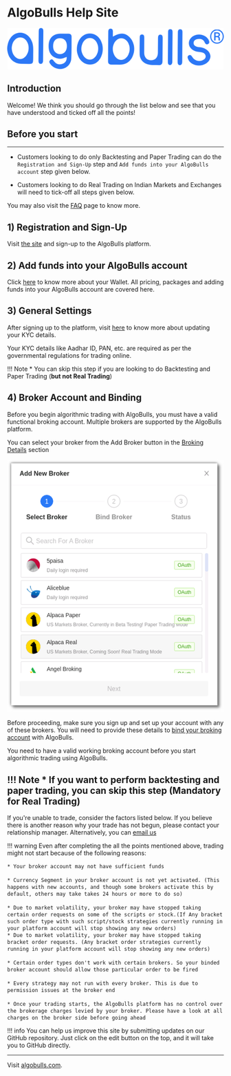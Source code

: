 # AlgoBulls Help Site

![Logo](imgs/logo_large.svg)

## Introduction
Welcome! We think you should go through the list below and see that you have understood and ticked off all the points!

## Before you start
---
* Customers looking to do only Backtesting and Paper Trading can do the `Registration and Sign-Up` step and `Add funds into your AlgoBulls account` step given below.

* Customers looking to do Real Trading on Indian Markets and Exchanges will need to tick-off all steps given below.

You may also visit the [FAQ](member/faq.md) page to know more.

## 1) Registration and Sign-Up
Visit [the site](https://www.algobulls.com/) and sign-up to the AlgoBulls platform.

## 2) Add funds into your AlgoBulls account
Click [here](member/wallet.md) to know more about your Wallet. All pricing, packages and adding funds into your AlgoBulls account are covered here.

## 3) General Settings
After signing up to the platform, visit [here](member/settings.md) to know more about updating your KYC details.

Your KYC details like Aadhar ID, PAN, etc. are required as per the governmental regulations for trading online.

!!! Note
    * You can skip this step if you are looking to do Backtesting and Paper Trading (**but not Real Trading**)

## 4) Broker Account and Binding

Before you begin algorithmic trading with AlgoBulls, you must have a valid functional broking account. Multiple brokers are supported by the AlgoBulls platform. 

You can select your broker from the Add Broker button in the [Broking Details](https://app.algobulls.com/broking) section

![Logo](imgs/select_broker.png)

Before proceeding, make sure you sign up and set up your account with any of these brokers. You will need to provide these details to [bind your broking account](member/broking-details.md) with AlgoBulls. 

You need to have a valid working broking account before you start algorithmic trading using AlgoBulls.

!!! Note
    * If you want to perform backtesting and paper trading, you can skip this step (Mandatory for Real Trading)
---
If you're unable to trade, consider the factors listed below. If you believe there is another reason why your trade has not begun, please contact your relationship manager. Alternatively, you can [email us](mailto:support@algobulls.com)

!!! warning
    Even after completing the all the points mentioned above, trading might not start because of the following reasons:
    
    * Your broker account may not have sufficient funds
    
    * Currency Segment in your broker account is not yet activated. (This happens with new accounts, and though some brokers activate this by default, others may take takes 24 hours or more to do so)
    
    * Due to market volatility, your broker may have stopped taking certain order requests on some of the scripts or stock.(If Any bracket such order type with such script/stock strategies currently running in your platform account will stop showing any new orders)
    * Due to market volatility, your broker may have stopped taking bracket order requests. (Any bracket order strategies currently running in your platform account will stop showing any new orders)
    
    * Certain order types don't work with certain brokers. So your binded broker account should allow those particular order to be fired
    
    * Every strategy may not run with every broker. This is due to permission issues at the broker end
    
    * Once your trading starts, the AlgoBulls platform has no control over the brokerage charges levied by your broker. Please have a look at all charges on the broker side before going ahead

!!! info
    You can help us improve this site by submitting updates on our GitHub repository. 
    Just click on the edit button on the top, and it will take you to GitHub directly.

------------
Visit [algobulls.com](https://algobulls.com/).


